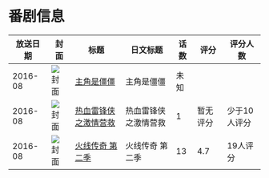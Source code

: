 # 番剧信息

|放送日期|封面|标题|日文标题|话数|评分|评分人数|
|---|---|---|---|---|---|---|
|2016-08|![封面](https://lain.bgm.tv/pic/cover/c/96/77/175445_rV7C5.jpg)|[主角是僵僵](https://bangumi.tv/subject/175445)|主角是僵僵|未知|||
|2016-08|![封面](https://lain.bgm.tv/pic/cover/c/32/56/184106_O3rUE.jpg)|[热血雷锋侠之激情营救](https://bangumi.tv/subject/184106)|热血雷锋侠之激情营救|1|暂无评分|少于10人评分|
|2016-08|![封面](https://lain.bgm.tv/pic/cover/c/3e/6f/191100_5In5K.jpg)|[火线传奇 第二季](https://bangumi.tv/subject/191100)|火线传奇 第二季|13|4.7|19人评分|
